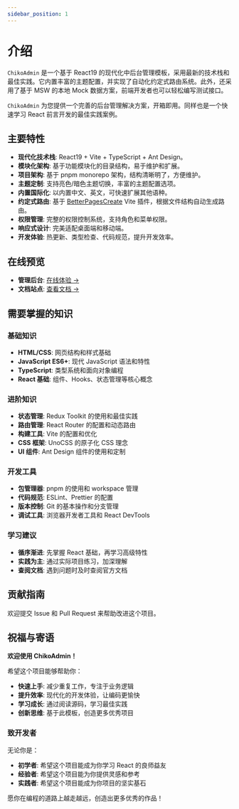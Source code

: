 ```yaml
---
sidebar_position: 1
---
```


# 介绍

`ChikoAdmin` 是一个基于 React19 的现代化中后台管理模板，采用最新的技术栈和最佳实践。它内置丰富的主题配置，并实现了自动化约定式路由系统。此外，还采用了基于 MSW 的本地 Mock 数据方案，前端开发者也可以轻松编写测试接口。

`ChikoAdmin` 为您提供一个完善的后台管理解决方案，开箱即用。同样也是一个快速学习 React 前言开发的最佳实践案例。

## 主要特性

- **现代化技术栈**: React19 + Vite + TypeScript + Ant Design。
- **模块化架构**: 基于功能模块化的目录结构，易于维护和扩展。
- **项目架构**: 基于 pnpm monorepo 架构，结构清晰明了，方便维护。
- **主题定制**: 支持亮色/暗色主题切换，丰富的主题配置选项。
- **内置国际化**: 以内置中文、英文，可快速扩展其他语种。
- **约定式路由**: 基于 [BetterPagesCreate](https://github.com/chen-ziwen/better-pages-create) Vite 插件，根据文件结构自动生成路由。
- **权限管理**: 完整的权限控制系统，支持角色和菜单权限。
- **响应式设计**: 完美适配桌面端和移动端。
- **开发体验**: 热更新、类型检查、代码规范，提升开发效率。

## 在线预览

- **管理后台**: [在线体验 →](https://chiko-admin.vercel.app)
- **文档站点**: [查看文档 →](https://chiko-admin-docs.vercel.app)

## 需要掌握的知识

### 基础知识
- **HTML/CSS**: 网页结构和样式基础
- **JavaScript ES6+**: 现代 JavaScript 语法和特性
- **TypeScript**: 类型系统和面向对象编程
- **React 基础**: 组件、Hooks、状态管理等核心概念

### 进阶知识
- **状态管理**: Redux Toolkit 的使用和最佳实践
- **路由管理**: React Router 的配置和动态路由
- **构建工具**: Vite 的配置和优化
- **CSS 框架**: UnoCSS 的原子化 CSS 理念
- **UI 组件**: Ant Design 组件的使用和定制

### 开发工具
- **包管理器**: pnpm 的使用和 workspace 管理
- **代码规范**: ESLint、Prettier 的配置
- **版本控制**: Git 的基本操作和分支管理
- **调试工具**: 浏览器开发者工具和 React DevTools

### 学习建议
- **循序渐进**: 先掌握 React 基础，再学习高级特性
- **实践为主**: 通过实际项目练习，加深理解
- **查阅文档**: 遇到问题时及时查阅官方文档

## 贡献指南

欢迎提交 Issue 和 Pull Request 来帮助改进这个项目。

## 祝福与寄语

**欢迎使用 ChikoAdmin！**

希望这个项目能够帮助你：
- **快速上手**: 减少重复工作，专注于业务逻辑
- **提升效率**: 现代化的开发体验，让编码更愉快
- **学习成长**: 通过阅读源码，学习最佳实践
- **创新思维**: 基于此模板，创造更多优秀项目

### 致开发者

无论你是：
- **初学者**: 希望这个项目能成为你学习 React 的良师益友
- **经验者**: 希望这个项目能为你提供灵感和参考
- **实践者**: 希望这个项目能成为你项目的坚实基石


愿你在编程的道路上越走越远，创造出更多优秀的作品！
